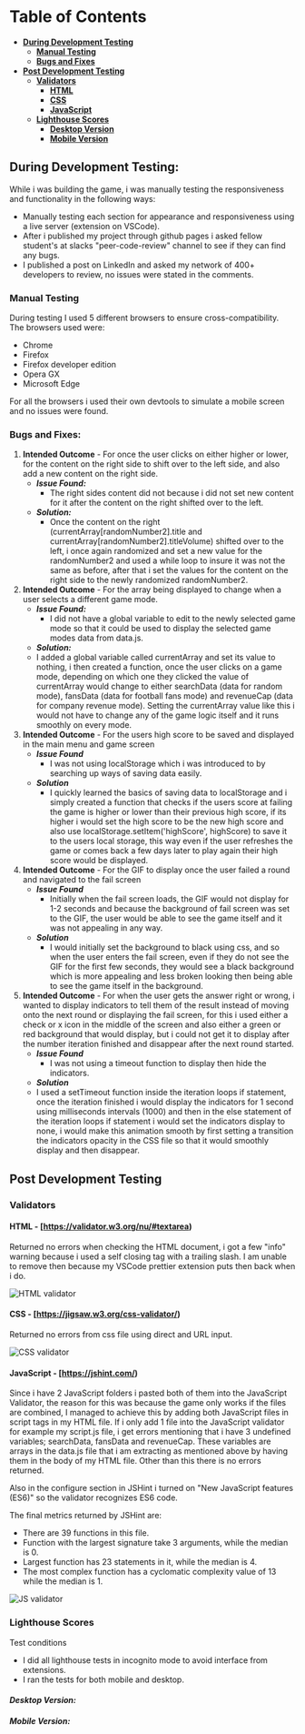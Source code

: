 # **Table of Contents**

- [**During Development Testing**](#during-development-testing)
  - [**Manual Testing**](#manual-testing)
  - [**Bugs and Fixes**](#bugs-and-fixes)
- [**Post Development Testing**](#post-development-testing)
  - [**Validators**](#validators)
    - [**HTML**](#html)
    - [**CSS**](#css)
    - [**JavaScript**](#javascript)
  - [**Lighthouse Scores**](#lighthouse-scores)
    - [**Desktop Version**](#desktop-version)
    - [**Mobile Version**](#mobile-version)

## **During Development Testing:** <a name="during-development-testing"></a>

While i was building the game, i was manually testing the responsiveness and functionality in the following ways:

- Manually testing each section for appearance and responsiveness using a live server (extension on VSCode).
- After i published my project through github pages i asked fellow student's at slacks "peer-code-review" channel to see if they can find any bugs.
- I published a post on LinkedIn and asked my network of 400+ developers to review, no issues were stated in the comments.

### **Manual Testing** <a name="manual-testing"></a>

During testing I used 5 different browsers to ensure cross-compatibility. The browsers used were:

- Chrome
- Firefox
- Firefox developer edition
- Opera GX
- Microsoft Edge

For all the browsers i used their own devtools to simulate a mobile screen and no issues were found.

### **Bugs and Fixes:** <a name="bugs-and-fixes"></a>

1. **Intended Outcome** - For once the user clicks on either higher or lower, for the content on the right side to shift over to the left side, and also add a new content on the right side.
   - **_Issue Found:_**
     - The right sides content did not because i did not set new content for it after the content on the right shifted over to the left.
   - **_Solution:_**
     - Once the content on the right (currentArray[randomNumber2].title and currentArray[randomNumber2].titleVolume) shifted over to the left, i once again randomized and set a new value for the randomNumber2 and used a while loop to insure it was not the same as before, after that i set the values for the content on the right side to the newly randomized randomNumber2.
1. **Intended Outcome** - For the array being displayed to change when a user selects a different game mode.
   - **_Issue Found:_**
     - I did not have a global variable to edit to the newly selected game mode so that it could be used to display the selected game modes data from data.js.
   - **_Solution:_**
   - I added a global variable called currentArray and set its value to nothing, i then created a function, once the user clicks on a game mode, depending on which one they clicked the value of currentArray would change to either searchData (data for random mode), fansData (data for football fans mode) and revenueCap (data for company revenue mode). Setting the currentArray value like this i would not have to change any of the game logic itself and it runs smoothly on every mode.
1. **Intended Outcome** - For the users high score to be saved and displayed in the main menu and game screen
   - **_Issue Found_**
     - I was not using localStorage which i was introduced to by searching up ways of saving data easily.
   - **_Solution_**
     - I quickly learned the basics of saving data to localStorage and i simply created a function that checks if the users score at failing the game is higher or lower than their previous high score, if its higher i would set the high score to be the new high score and also use localStorage.setItem('highScore', highScore) to save it to the users local storage, this way even if the user refreshes the game or comes back a few days later to play again their high score would be displayed.
1. **Intended Outcome** - For the GIF to display once the user failed a round and navigated to the fail screen
   - **_Issue Found_**
     - Initially when the fail screen loads, the GIF would not display for 1-2 seconds and because the background of fail screen was set to the GIF, the user would be able to see the game itself and it was not appealing in any way.
   - **_Solution_**
     - I would initially set the background to black using css, and so when the user enters the fail screen, even if they do not see the GIF for the first few seconds, they would see a black background which is more appealing and less broken looking then being able to see the game itself in the background.
1. **Intended Outcome** - For when the user gets the answer right or wrong, i wanted to display indicators to tell them of the result instead of moving onto the next round or displaying the fail screen, for this i used either a check or x icon in the middle of the screen and also either a green or red background that would display, but i could not get it to display after the number iteration finished and disappear after the next round started.
   - **_Issue Found_**
     - I was not using a timeout function to display then hide the indicators.
   - **_Solution_**
   - I used a setTimeout function inside the iteration loops if statement, once the iteration finished i would display the indicators for 1 second using milliseconds intervals (1000) and then in the else statement of the iteration loops if statement i would set the indicators display to none, i would make this animation smooth by first setting a transition the indicators opacity in the CSS file so that it would smoothly display and then disappear.

## **Post Development Testing** <a name="post-development-testing"></a>

### **Validators** <a name="validators"></a>

#### **HTML** <a name="html"></a> - [https://validator.w3.org/nu/#textarea)

Returned no errors when checking the HTML document, i got a few "info" warning because i used a self closing tag with a trailing slash. I am unable to remove then because my VSCode prettier extension puts then back when i do.

![HTML validator](assets/images/readme/show-down-html-validation.png)

#### **CSS** <a name="css"></a> - [https://jigsaw.w3.org/css-validator/)

Returned no errors from css file using direct and URL input.

![CSS validator](assets/images/readme/show-down-css-validation.png)

#### **JavaScript** <a name="javascript"></a> - [https://jshint.com/)

Since i have 2 JavaScript folders i pasted both of them into the JavaScript Validator, the reason for this was because the game only works if the files are combined, I managed to achieve this by adding both JavaScript files in script tags in my HTML file. If i only add 1 file into the JavaScript validator for example my script.js file, i get errors mentioning that i have 3 undefined variables; searchData, fansData and revenueCap. These variables are arrays in the data.js file that i am extracting as mentioned above by having them in the body of my HTML file. Other than this there is no errors returned.

Also in the configure section in JSHint i turned on "New JavaScript features (ES6)" so the validator recognizes ES6 code.

The final metrics returned by JSHint are:

- There are 39 functions in this file.
- Function with the largest signature take 3 arguments, while the median is 0.
- Largest function has 23 statements in it, while the median is 4.
- The most complex function has a cyclomatic complexity value of 13 while the median is 1.

![JS validator](assets/images/readme/show-down-js-validation.png)

### **Lighthouse Scores** <a name="lighthouse-scores"></a>

Test conditions

- I did all lighthouse tests in incognito mode to avoid interface from extensions.
- I ran the tests for both mobile and desktop.

#### **_Desktop Version:_** <a name="desktop-version"></a>

#### **_Mobile Version:_** <a name="mobile-version"></a>
